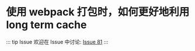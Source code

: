 # 使用 webpack 打包时，如何更好地利用 long term cache



::: tip Issue 
 欢迎在 Issue 中讨论: [Issue 81](https://github.com/shfshanyue/Daily-Question/issues/81) 
:::